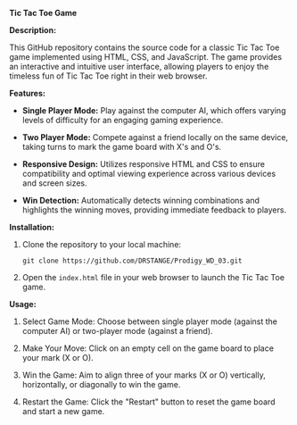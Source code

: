 

**Tic Tac Toe Game**

**Description:**

This GitHub repository contains the source code for a classic Tic Tac Toe game implemented using HTML, CSS, and JavaScript. The game provides an interactive and intuitive user interface, allowing players to enjoy the timeless fun of Tic Tac Toe right in their web browser.

**Features:**

- **Single Player Mode:** Play against the computer AI, which offers varying levels of difficulty for an engaging gaming experience.
  
- **Two Player Mode:** Compete against a friend locally on the same device, taking turns to mark the game board with X's and O's.
  
- **Responsive Design:** Utilizes responsive HTML and CSS to ensure compatibility and optimal viewing experience across various devices and screen sizes.
  
- **Win Detection:** Automatically detects winning combinations and highlights the winning moves, providing immediate feedback to players.

**Installation:**

1. Clone the repository to your local machine:

   ```
   git clone https://github.com/DRSTANGE/Prodigy_WD_03.git
   ```

2. Open the `index.html` file in your web browser to launch the Tic Tac Toe game.

**Usage:**

1. Select Game Mode: Choose between single player mode (against the computer AI) or two-player mode (against a friend).
  
2. Make Your Move: Click on an empty cell on the game board to place your mark (X or O).
  
3. Win the Game: Aim to align three of your marks (X or O) vertically, horizontally, or diagonally to win the game.
  
4. Restart the Game: Click the "Restart" button to reset the game board and start a new game.

